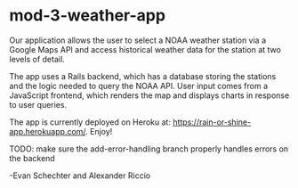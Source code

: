 # mod-3-weather-app

Our application allows the user to select a NOAA weather station via a Google Maps API and access historical weather data for the station at two levels of detail. 

The app uses a Rails backend, which has a database storing the stations and the logic needed to query the NOAA API. User input comes from a JavaScript frontend, which renders the map and displays charts in response to user queries. 

The app is currently deployed on Heroku at: https://rain-or-shine-app.herokuapp.com/. Enjoy!


TODO: make sure the add-error-handling branch properly handles errors on the backend

-Evan Schechter and Alexander Riccio

